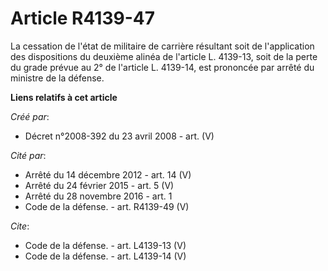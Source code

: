 # Article R4139-47

La cessation de l'état de militaire de carrière résultant soit de l'application des dispositions du deuxième alinéa de
l'article L. 4139-13, soit de la perte du grade prévue au 2° de l'article L. 4139-14, est prononcée par arrêté du ministre de
la défense.

**Liens relatifs à cet article**

_Créé par_:

  - Décret n°2008-392 du 23 avril 2008 - art. (V)

_Cité par_:

  - Arrêté du 14 décembre 2012 - art. 14 (V)
  - Arrêté du 24 février 2015 - art. 5 (V)
  - Arrêté du 28 novembre 2016 - art. 1
  - Code de la défense. - art. R4139-49 (V)

_Cite_:

  - Code de la défense. - art. L4139-13 (V)
  - Code de la défense. - art. L4139-14 (V)
